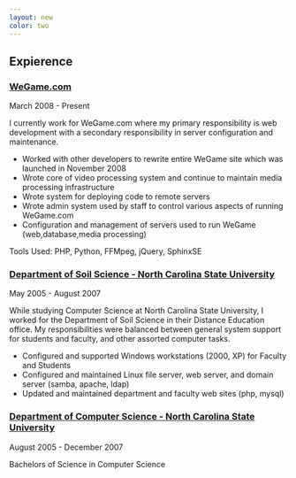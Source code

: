 ```yaml
---
layout: new
color: two
---
```

## Expierence

### [WeGame.com](http://www.wegame.com/)

March 2008 - Present

I currently work for WeGame.com where my primary responsibility is web development with a secondary responsibility in server configuration and maintenance.

* Worked with other developers to rewrite entire WeGame site which was launched in November 2008
* Wrote core of video processing system and continue to maintain media processing infrastructure
* Wrote system for deploying code to remote servers
* Wrote admin system used by staff to control various aspects of running WeGame.com
* Configuration and management of servers used to run WeGame (web,database,media processing)

Tools Used: PHP, Python, FFMpeg, jQuery, SphinxSE

### [Department of Soil Science - North Carolina State University](http://www.soil.ncsu.edu/)

May 2005 - August 2007

While studying Computer Science at North Carolina State University, I worked for the Department of Soil Science in their Distance Education office.  My responsibilities were balanced between general system support for students and faculty, and other assorted computer tasks.

* Configured and supported Windows workstations (2000, XP) for Faculty and Students
* Configured and maintained Linux file server, web server, and domain server (samba, apache, ldap)
* Updated and maintained department and faculty web sites (php, mysql)


### [Department of Computer Science - North Carolina State University](http://www.csc.ncsu.edu/)

August 2005 - December 2007

Bachelors of Science in Computer Science
